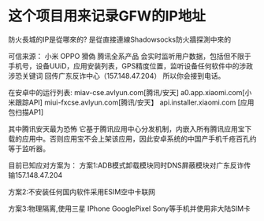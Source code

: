 # 这个项目用来记录GFW的IP地址
防火長城的IP是從哪來的? 是從直接連線Shadowsocks防火牆探測中來的

可信来源：
小米 OPPO 猾偽 腾讯全系产品
会实时监听用户数据，包括但不限于手机号，设备UUiD，应用安装列表，GPS精度位置，监听设备任何软件中的涉政 涉恐关键词 回传广东反诈中心（157.148.47.204）
所以你会接到电话。

在安卓中的运行列表:
miav-cse.avlyun.com[腾讯/安天]
a0.app.xiaomi.com[小米跟踪API]
miui-fxcse.avlyun.com[腾讯/安天】
api.installer.xiaomi.com [应用包扫描AP1]

其中腾讯安天最为恐怖
它基于腾讯应用中心分发机制，内嵌入所有腾讯应用宝下载的应用中。否则应用宝不会上架该应用，因此安卓系统的中国产手机千疮百孔约等于监听器。

目前已知应对方案为：
方案1:ADB模式卸载模块同时DNS屏蔽模块对广东反诈传输157.148.47.204

方案2:不安装任何国内软件采用ESIM空中卡联网

方案3:物理隔离,使用三星 IPhone GooglePixel Sony等手机并使用非大陆SIM卡
